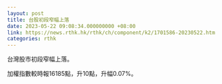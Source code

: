 ```yaml
---
layout: post
title: 台股初段窄幅上落
date: 2023-05-22 09:08:34.000000000 +08:00
link: https://news.rthk.hk/rthk/ch/component/k2/1701586-20230522.htm
categories: rthk
---
```


台灣股市初段窄幅上落。

加權指數較時報16185點，升10點，升幅0.07%。
